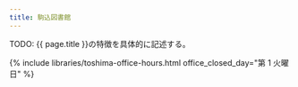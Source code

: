 ```yaml
---
title: 駒込図書館
---
```


TODO: {{ page.title }}の特徴を具体的に記述する。

{% include libraries/toshima-office-hours.html office_closed_day="第 1 火曜日" %}
